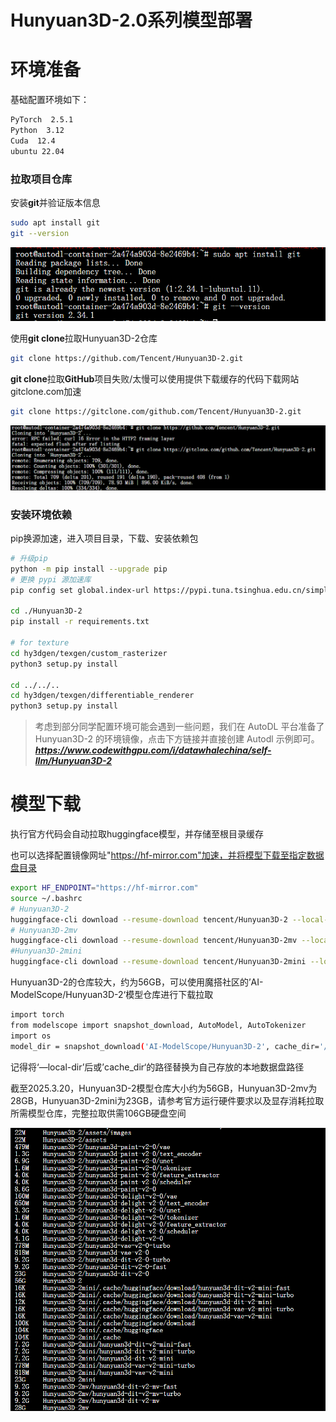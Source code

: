 # Hunyuan3D-2.0系列模型部署

# 环境准备

基础配置环境如下：

```bash
PyTorch  2.5.1
Python  3.12
Cuda  12.4
ubuntu 22.04
```

### 拉取项目仓库

安装**git**并验证版本信息

```bash
sudo apt install git
git --version
```

![image.png](images/image.png)

使用**git clone**拉取Hunyuan3D-2仓库

```bash
git clone https://github.com/Tencent/Hunyuan3D-2.git
```

**git clone**拉取**GitHub**项目失败/太慢可以使用提供下载缓存的代码下载网站gitclone.com加速

```bash
git clone https://gitclone.com/github.com/Tencent/Hunyuan3D-2.git
```

![image%201.png](images/image%201.png)

### 安装环境依赖

pip换源加速，进入项目目录，下载、安装依赖包

```bash
# 升级pip
python -m pip install --upgrade pip
# 更换 pypi 源加速库
pip config set global.index-url https://pypi.tuna.tsinghua.edu.cn/simple

cd ./Hunyuan3D-2
pip install -r requirements.txt

# for texture
cd hy3dgen/texgen/custom_rasterizer
python3 setup.py install

cd ../../..
cd hy3dgen/texgen/differentiable_renderer
python3 setup.py install
```

> 考虑到部分同学配置环境可能会遇到一些问题，我们在 AutoDL 平台准备了 Hunyuan3D-2 的环境镜像，点击下方链接并直接创建 Autodl 示例即可。
> ***https://www.codewithgpu.com/i/datawhalechina/self-llm/Hunyuan3D-2***

# 模型下载

执行官方代码会自动拉取huggingface模型，并存储至根目录缓存

也可以选择配置镜像网址"https://hf-mirror.com"加速，并将模型下载至指定数据盘目录

```bash
export HF_ENDPOINT="https://hf-mirror.com"
source ~/.bashrc
# Hunyuan3D-2
huggingface-cli download --resume-download tencent/Hunyuan3D-2 --local-dir /root/autodl-tmp/weights/Hunyuan3D-2
# Hunyuan3D-2mv
huggingface-cli download --resume-download tencent/Hunyuan3D-2mv --local-dir /root/autodl-tmp/weights/Hunyuan3D-2mv
#Hunyuan3D-2mini
huggingface-cli download --resume-download tencent/Hunyuan3D-2mini --local-dir /root/autodl-tmp/weights/Hunyuan3D-2mini
```

Hunyuan3D-2的仓库较大，约为56GB，可以使用魔搭社区的’AI-ModelScope/Hunyuan3D-2‘模型仓库进行下载拉取

```bash
import torch
from modelscope import snapshot_download, AutoModel, AutoTokenizer
import os
model_dir = snapshot_download('AI-ModelScope/Hunyuan3D-2', cache_dir='/root/autodl-tmp/weights', revision='master')
```

记得将‘—local-dir’后或’cache_dir‘的路径替换为自己存放的本地数据盘路径

截至2025.3.20，Hunyuan3D-2模型仓库大小约为56GB，Hunyuan3D-2mv为28GB，Hunyuan3D-2mini为23GB，请参考官方运行硬件要求以及显存消耗拉取所需模型仓库，完整拉取供需106GB硬盘空间

![image%202.pngg](images/image%202.png)